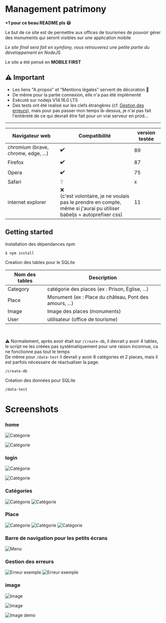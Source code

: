 # Management patrimony

**+1 pour ce beau README pls :smiley:**

Le but de ce site est de permettre aux offices de tourismes de pouvoir gérer des monuments qui seront visibles sur une application mobile

*Le site final sera fait en symfony, vous retrouverez une petite partie du développement en NodeJS*

Le site a été pensé en **MOBILE FIRST**

## :warning: Important

- Les liens "A propos" et "Mentions légales" servent de décoration :eyes:
- De même pour la partie connexion, elle n'a pas été implémenté
- Exécuté sur nodejs V14.16.0 LTS
- Des tests ont été realisé sur les clefs étrangères (cf. [Gestion des erreurs](#gestion-des-erreurs)), mais pour pas passer mon temps là-dessus, je n'ai pas fait l'entièreté de ce qui devrait être fait pour un vrai serveur en prod...

---

Navigateur web | Compatibilité | version testée
--- | --- | ---
chromium (brave, chrome, edge, ...) | :heavy_check_mark: | 89
Firefox | :heavy_check_mark: | 87
Opera | :heavy_check_mark: | 75
Safari | :grey_question: | x
internet explorer | :x: <br />(c'est volontaire, je ne voulais pas le prendre en compte,<br />même si j'aurai pu utiliser babeljs + autoprefixer css) | 11
  

## Getting started

Installation des dépendances npm
```sh
$ npm install
```

Creation des tables pour le SQLite

Nom des tables | Description
--- | ---
Category | catégorie des places (ex : Prison, Église, ...)
Place | Monument (ex : Place du château, Pont des amours, ...)
Image | Image des places  (monuments)
User | utilisateur (office de tourisme)
 
<br />

:warning: Normalement, après avoir était sur `/create-db`, il devrait y avoir 4 tables, le script ne les créées pas systématiquement pour une raison inconnue, ca ne fonctionne pas tout le temps <br />
De même pour `/data-test` il devrait y avoir 8 catégories et 2 places, mais il est parfois nécessaire de réactualiser la page.

```text
/create-db
```

Création des données pour SQLite

```text
/data-test
```

# Screenshots

### home

![Catégorie](https://nathan-cuvellier.fr/img/js_damas/m_home.png)

![Catégorie](https://nathan-cuvellier.fr/img/js_damas/home.png)


### login

![Catégorie](https://nathan-cuvellier.fr/img/js_damas/m_login.png)

![Catégorie](https://nathan-cuvellier.fr/img/js_damas/login.png)


### Catégories

![Catégorie](https://nathan-cuvellier.fr/img/js_damas/m_category.png)
![Catégorie](https://nathan-cuvellier.fr/img/js_damas/category.png)

### Place


![Catégorie](https://nathan-cuvellier.fr/img/js_damas/m_add_place.png)
![Catégorie](https://nathan-cuvellier.fr/img/js_damas/m_add_place_list_category.png)
![Catégorie](https://nathan-cuvellier.fr/img/js_damas/place.png)



### Barre de navigation pour les petits écrans

![Menu](https://nathan-cuvellier.fr/img/js_damas/m_menu.png)

### Gestion des erreurs

![Erreur exemple](https://nathan-cuvellier.fr/img/js_damas/error_foreign_key.png)
![Erreur exemple](https://nathan-cuvellier.fr/img/js_damas/error_foreign_key_place_category.png)

### image

![Image](https://nathan-cuvellier.fr/img/js_damas/m_images.png)

![Image](https://nathan-cuvellier.fr/img/js_damas/images.png)

![Image demo](https://nathan-cuvellier.fr/img/js_damas/image_demo.gif)


